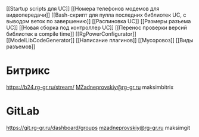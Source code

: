 [[Startup scripts для UC]]
[[Номера телефонов модемов для видеопередачи]]
[[Bash-скрипт для пулла последних библиотек UC, с выводом веток по завершению]]
[[Распиновка UC]]
[[Размеры разъема UC]]
[[Новая сборка под контроллер UC]]
[[Перенос проверки версий библиотек в compile time]]
[[RgPowerConfigurator]]
[[ModelLibCodeGenerator]]
[[Написание плагинов]]
[[Мусоровоз]]
[[Виды разъемов]]
# Битрикс
https://b24.rg-gr.ru/stream/
MZadneprovskiy@rg-gr.ru
maksimbitrix

# GitLab
https://git.rg-gr.ru/dashboard/groups
mzadneprovskiy@rg-gr.ru
maksimgit
